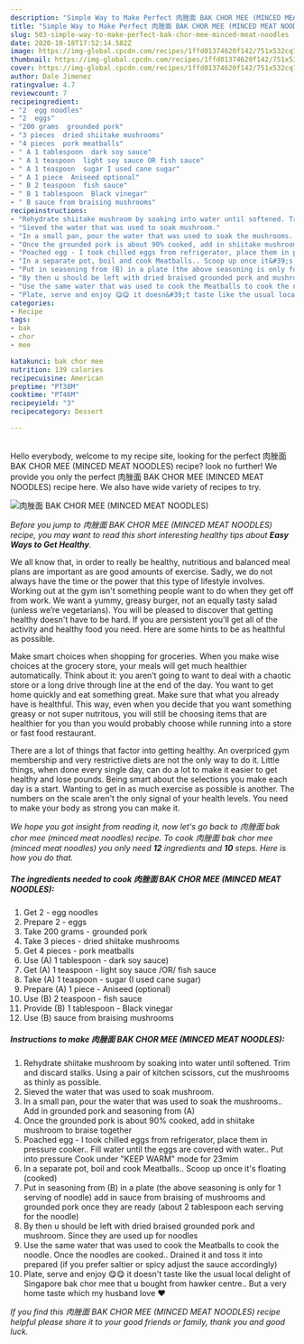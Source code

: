 ```yaml
---
description: "Simple Way to Make Perfect 肉脞面 BAK CHOR MEE (MINCED MEAT NOODLES)"
title: "Simple Way to Make Perfect 肉脞面 BAK CHOR MEE (MINCED MEAT NOODLES)"
slug: 503-simple-way-to-make-perfect-bak-chor-mee-minced-meat-noodles
date: 2020-10-18T17:52:14.582Z
image: https://img-global.cpcdn.com/recipes/1ffd01374620f142/751x532cq70/肉脞面-bak-chor-mee-minced-meat-noodles-recipe-main-photo.jpg
thumbnail: https://img-global.cpcdn.com/recipes/1ffd01374620f142/751x532cq70/肉脞面-bak-chor-mee-minced-meat-noodles-recipe-main-photo.jpg
cover: https://img-global.cpcdn.com/recipes/1ffd01374620f142/751x532cq70/肉脞面-bak-chor-mee-minced-meat-noodles-recipe-main-photo.jpg
author: Dale Jimenez
ratingvalue: 4.7
reviewcount: 7
recipeingredient:
- "2  egg noodles"
- "2  eggs"
- "200 grams  grounded pork"
- "3 pieces  dried shiitake mushrooms"
- "4 pieces  pork meatballs"
- " A 1 tablespoon  dark soy sauce"
- " A 1 teaspoon  light soy sauce OR fish sauce"
- " A 1 teaspoon  sugar I used cane sugar"
- " A 1 piece  Aniseed optional"
- " B 2 teaspoon  fish sauce"
- " B 1 tablespoon  Black vinegar"
- " B sauce from braising mushrooms"
recipeinstructions:
- "Rehydrate shiitake mushroom by soaking into water until softened. Trim and discard stalks. Using a pair of kitchen scissors, cut the mushrooms as thinly as possible."
- "Sieved the water that was used to soak mushroom."
- "In a small pan, pour the water that was used to soak the mushrooms.. Add in grounded pork and seasoning from (A)"
- "Once the grounded pork is about 90% cooked, add in shiitake mushroom to braise together"
- "Poached egg - I took chilled eggs from refrigerator, place them in pressure cooker.. Fill water until the eggs are covered with water.. Put into pressure Cook under &#34;KEEP WARM&#34; mode for 23mim"
- "In a separate pot, boil and cook Meatballs.. Scoop up once it&#39;s floating (cooked)"
- "Put in seasoning from (B) in a plate (the above seasoning is only for 1 serving of noodle) add in sauce from braising of mushrooms and grounded pork once they are ready (about 2 tablespoon each serving for the noodle)"
- "By then u should be left with dried braised grounded pork and mushroom. Since they are used up for noodles"
- "Use the same water that was used to cook the Meatballs to cook the noodle. Once the noodles are cooked.. Drained it and toss it into prepared (if you prefer saltier or spicy adjust the sauce accordingly)"
- "Plate, serve and enjoy 😋😋 it doesn&#39;t taste like the usual local delight of Singapore bak chor mee that u bought from hawker centre.. But a very home taste which my husband love ❤️"
categories:
- Recipe
tags:
- bak
- chor
- mee

katakunci: bak chor mee 
nutrition: 139 calories
recipecuisine: American
preptime: "PT38M"
cooktime: "PT46M"
recipeyield: "3"
recipecategory: Dessert

---
```

<br>
Hello everybody, welcome to my recipe site, looking for the perfect 肉脞面 BAK CHOR MEE (MINCED MEAT NOODLES) recipe? look no further! We provide you only the perfect 肉脞面 BAK CHOR MEE (MINCED MEAT NOODLES) recipe here. We also have wide variety of recipes to try.
<br>


![肉脞面 BAK CHOR MEE (MINCED MEAT NOODLES)](https://img-global.cpcdn.com/recipes/1ffd01374620f142/751x532cq70/肉脞面-bak-chor-mee-minced-meat-noodles-recipe-main-photo.jpg)

<i>Before you jump to 肉脞面 BAK CHOR MEE (MINCED MEAT NOODLES) recipe, you may want to read this short interesting healthy tips about <strong>Easy Ways to Get Healthy</strong>.</i>

We all know that, in order to really be healthy, nutritious and balanced meal plans are important as are good amounts of exercise. Sadly, we do not always have the time or the power that this type of lifestyle involves. Working out at the gym isn't something people want to do when they get off from work. We want a yummy, greasy burger, not an equally tasty salad (unless we’re vegetarians). You will be pleased to discover that getting healthy doesn't have to be hard. If you are persistent you'll get all of the activity and healthy food you need. Here are some hints to be as healthful as possible.

Make smart choices when shopping for groceries. When you make wise choices at the grocery store, your meals will get much healthier automatically. Think about it: you aren’t going to want to deal with a chaotic store or a long drive through line at the end of the day. You want to get home quickly and eat something great. Make sure that what you already have is healthful. This way, even when you decide that you want something greasy or not super nutritous, you will still be choosing items that are healthier for you than you would probably choose while running into a store or fast food restaurant.

There are a lot of things that factor into getting healthy. An overpriced gym membership and very restrictive diets are not the only way to do it. Little things, when done every single day, can do a lot to make it easier to get healthy and lose pounds. Being smart about the selections you make each day is a start. Wanting to get in as much exercise as possible is another. The numbers on the scale aren't the only signal of your health levels. You need to make your body as strong you can make it. 


<i>We hope you got insight from reading it, now let's go back to 肉脞面 bak chor mee (minced meat noodles) recipe. To cook 肉脞面 bak chor mee (minced meat noodles) you only need <strong>12</strong> ingredients and <strong>10</strong> steps. Here is how you do that.
</i>

##### The ingredients needed to cook 肉脞面 BAK CHOR MEE (MINCED MEAT NOODLES):

1. Get 2 - egg noodles
1. Prepare 2 - eggs
1. Take 200 grams - grounded pork
1. Take 3 pieces - dried shiitake mushrooms
1. Get 4 pieces - pork meatballs
1. Use  (A) 1 tablespoon - dark soy sauce)
1. Get  (A) 1 teaspoon - light soy sauce /OR/ fish sauce
1. Take  (A) 1 teaspoon - sugar (I used cane sugar)
1. Prepare  (A) 1 piece - Aniseed (optional)
1. Use  (B) 2 teaspoon - fish sauce
1. Provide  (B) 1 tablespoon - Black vinegar
1. Use  (B) sauce from braising mushrooms


##### Instructions to make 肉脞面 BAK CHOR MEE (MINCED MEAT NOODLES):

1. Rehydrate shiitake mushroom by soaking into water until softened. Trim and discard stalks. Using a pair of kitchen scissors, cut the mushrooms as thinly as possible.
1. Sieved the water that was used to soak mushroom.
1. In a small pan, pour the water that was used to soak the mushrooms.. Add in grounded pork and seasoning from (A)
1. Once the grounded pork is about 90% cooked, add in shiitake mushroom to braise together
1. Poached egg - I took chilled eggs from refrigerator, place them in pressure cooker.. Fill water until the eggs are covered with water.. Put into pressure Cook under &#34;KEEP WARM&#34; mode for 23mim
1. In a separate pot, boil and cook Meatballs.. Scoop up once it&#39;s floating (cooked)
1. Put in seasoning from (B) in a plate (the above seasoning is only for 1 serving of noodle) add in sauce from braising of mushrooms and grounded pork once they are ready (about 2 tablespoon each serving for the noodle)
1. By then u should be left with dried braised grounded pork and mushroom. Since they are used up for noodles
1. Use the same water that was used to cook the Meatballs to cook the noodle. Once the noodles are cooked.. Drained it and toss it into prepared (if you prefer saltier or spicy adjust the sauce accordingly)
1. Plate, serve and enjoy 😋😋 it doesn&#39;t taste like the usual local delight of Singapore bak chor mee that u bought from hawker centre.. But a very home taste which my husband love ❤️


<i>If you find this 肉脞面 BAK CHOR MEE (MINCED MEAT NOODLES) recipe helpful please share it to your good friends or family, thank you and good luck.</i>
